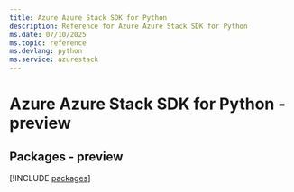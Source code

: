 ```yaml
---
title: Azure Azure Stack SDK for Python
description: Reference for Azure Azure Stack SDK for Python
ms.date: 07/10/2025
ms.topic: reference
ms.devlang: python
ms.service: azurestack
---
```

# Azure Azure Stack SDK for Python - preview
## Packages - preview
[!INCLUDE [packages](azure-stack-index.md)]